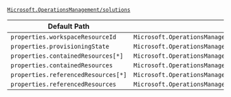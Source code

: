 [`Microsoft.OperationsManagement/solutions`](https://docs.microsoft.com/en-us/azure/templates/microsoft.operationsmanagement/solutions)

| Default Path | Alias |
|---|---|
| `properties.workspaceResourceId` | `Microsoft.OperationsManagement/solutions/workspaceResourceId` |
| `properties.provisioningState` | `Microsoft.OperationsManagement/solutions/provisioningState` |
| `properties.containedResources[*]` | `Microsoft.OperationsManagement/solutions/containedResources[*]` |
| `properties.containedResources` | `Microsoft.OperationsManagement/solutions/containedResources` |
| `properties.referencedResources[*]` | `Microsoft.OperationsManagement/solutions/referencedResources[*]` |
| `properties.referencedResources` | `Microsoft.OperationsManagement/solutions/referencedResources` |

